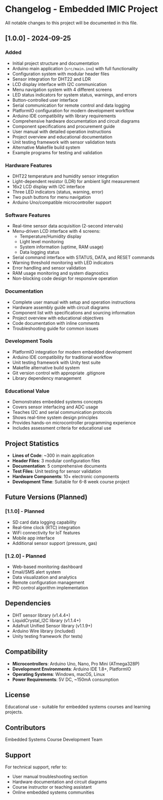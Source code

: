 # Changelog - Embedded IMIC Project

All notable changes to this project will be documented in this file.

## [1.0.0] - 2024-09-25

### Added
- Initial project structure and documentation
- Arduino main application (`src/main.ino`) with full functionality
- Configuration system with modular header files
- Sensor integration for DHT22 and LDR
- LCD display interface with I2C communication
- Menu navigation system with 4 different screens
- LED status indicators for system status, warnings, and errors
- Button-controlled user interface
- Serial communication for remote control and data logging
- PlatformIO configuration for modern development workflow
- Arduino IDE compatibility with library requirements
- Comprehensive hardware documentation and circuit diagrams
- Component specifications and procurement guide
- User manual with detailed operation instructions
- Project overview and educational documentation
- Unit testing framework with sensor validation tests
- Alternative Makefile build system
- Example programs for testing and validation

### Hardware Features
- DHT22 temperature and humidity sensor integration
- Light-dependent resistor (LDR) for ambient light measurement
- 16x2 LCD display with I2C interface
- Three LED indicators (status, warning, error)
- Two push buttons for menu navigation
- Arduino Uno/compatible microcontroller support

### Software Features
- Real-time sensor data acquisition (2-second intervals)
- Menu-driven LCD interface with 4 screens:
  - Temperature/Humidity display
  - Light level monitoring
  - System information (uptime, RAM usage)
  - Data logging status
- Serial command interface with STATUS, DATA, and RESET commands
- Warning threshold monitoring with LED indicators
- Error handling and sensor validation
- RAM usage monitoring and system diagnostics
- Non-blocking code design for responsive operation

### Documentation
- Complete user manual with setup and operation instructions
- Hardware assembly guide with circuit diagrams
- Component list with specifications and sourcing information
- Project overview with educational objectives
- Code documentation with inline comments
- Troubleshooting guide for common issues

### Development Tools
- PlatformIO integration for modern embedded development
- Arduino IDE compatibility for traditional workflow
- Unit testing framework with Unity test suite
- Makefile alternative build system
- Git version control with appropriate .gitignore
- Library dependency management

### Educational Value
- Demonstrates embedded systems concepts
- Covers sensor interfacing and ADC usage
- Teaches I2C and serial communication protocols
- Shows real-time system design principles
- Provides hands-on microcontroller programming experience
- Includes assessment criteria for educational use

## Project Statistics
- **Lines of Code**: ~300 in main application
- **Header Files**: 3 modular configuration files
- **Documentation**: 5 comprehensive documents
- **Test Files**: Unit testing for sensor validation
- **Hardware Components**: 10+ electronic components
- **Development Time**: Suitable for 6-8 week course project

## Future Versions (Planned)
### [1.1.0] - Planned
- SD card data logging capability
- Real-time clock (RTC) integration
- WiFi connectivity for IoT features
- Mobile app interface
- Additional sensor support (pressure, gas)

### [1.2.0] - Planned
- Web-based monitoring dashboard
- Email/SMS alert system
- Data visualization and analytics
- Remote configuration management
- PID control algorithm implementation

## Dependencies
- DHT sensor library (v1.4.4+)
- LiquidCrystal_I2C library (v1.1.4+)
- Adafruit Unified Sensor library (v1.1.9+)
- Arduino Wire library (included)
- Unity testing framework (for tests)

## Compatibility
- **Microcontrollers**: Arduino Uno, Nano, Pro Mini (ATmega328P)
- **Development Environments**: Arduino IDE 1.8+, PlatformIO
- **Operating Systems**: Windows, macOS, Linux
- **Power Requirements**: 5V DC, ~150mA consumption

## License
Educational use - suitable for embedded systems courses and learning projects.

## Contributors
Embedded Systems Course Development Team

## Support
For technical support, refer to:
- User manual troubleshooting section
- Hardware documentation and circuit diagrams
- Course instructor or teaching assistant
- Online embedded systems communities